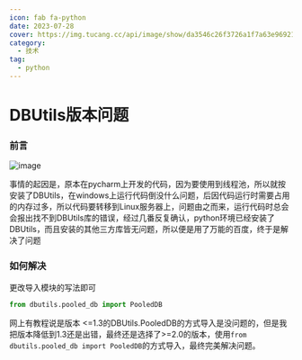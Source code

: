 ```yaml
---
icon: fab fa-python
date: 2023-07-28
cover: https://img.tucang.cc/api/image/show/da3546c26f3726a1f7a63e96921b30ff
category:
  - 技术 
tag:
  - python
---
```




# DBUtils版本问题


### 前言
![image](https://img2023.cnblogs.com/blog/2432585/202307/2432585-20230719090938564-1692406477.png)

事情的起因是，原本在pycharm上开发的代码，因为要使用到线程池，所以就按安装了DBUtils，在windows上运行代码倒没什么问题，后因代码运行时需要占用的内存过多，所以代码要转移到Linux服务器上，问题由之而来，运行代码时总会会报出找不到DBUtils库的错误，经过几番反复确认，python环境已经安装了DBUtils，而且安装的其他三方库皆无问题，所以便是用了万能的百度，终于是解决了问题


### 如何解决
更改导入模块的写法即可
```python
from dbutils.pooled_db import PooledDB
```
网上有教程说是版本 <=1.3的DBUtils.PooledDB的方式导入是没问题的，但是我把版本降低到1.3还是出错，最终还是选择了>=2.0的版本，使用`from dbutils.pooled_db import PooledDB`的方式导入，最终完美解决问题。